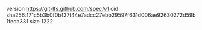 version https://git-lfs.github.com/spec/v1
oid sha256:171c5b3b0f0b127f44e7adcc27ebb29597f631d006ae92630272d59b1feda331
size 1222
